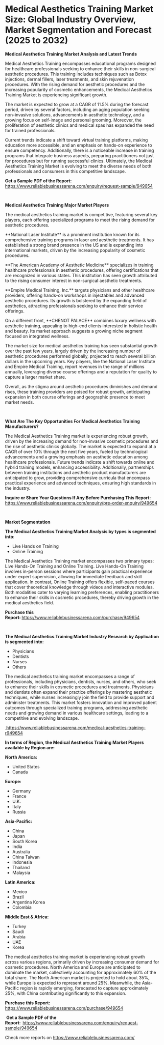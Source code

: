 <p><h1>Medical Aesthetics Training Market Size: Global Industry Overview, Market Segmentation and Forecast (2025 to 2032)</h1></p><p><strong>Medical Aesthetics Training Market Analysis and Latest Trends</strong></p>
<p><p>Medical Aesthetics Training encompasses educational programs designed for healthcare professionals seeking to enhance their skills in non-surgical aesthetic procedures. This training includes techniques such as Botox injections, dermal fillers, laser treatments, and skin rejuvenation procedures. With the rising demand for aesthetic procedures and the increasing popularity of cosmetic enhancements, the Medical Aesthetics Training Market is experiencing significant growth.</p><p>The market is expected to grow at a CAGR of 11.5% during the forecast period, driven by several factors, including an aging population seeking non-invasive solutions, advancements in aesthetic technology, and a growing focus on self-image and personal grooming. Moreover, the proliferation of aesthetic clinics and medical spas has expanded the need for trained professionals. </p><p>Current trends indicate a shift toward virtual training platforms, making education more accessible, and an emphasis on hands-on experience to ensure competency. Additionally, there is a noticeable increase in training programs that integrate business aspects, preparing practitioners not just for procedures but for running successful clinics. Ultimately, the Medical Aesthetics Training Market is evolving to meet the diverse needs of both professionals and consumers in this competitive landscape.</p></p>
<p><strong>Get a Sample PDF of the Report:&nbsp;</strong> <a href="https://www.reliablebusinessarena.com/enquiry/request-sample/949654?utm_campaign=3272&utm_medium=2&utm_source=Github&utm_content=ia&utm_term=07032025&utm_id=medical-aesthetics-training">https://www.reliablebusinessarena.com/enquiry/request-sample/949654</a></p>
<p>&nbsp;</p>
<p><strong>Medical Aesthetics Training Major Market Players</strong></p>
<p><p>The medical aesthetics training market is competitive, featuring several key players, each offering specialized programs to meet the rising demand for aesthetic procedures. </p><p>**National Laser Institute** is a prominent institution known for its comprehensive training programs in laser and aesthetic treatments. It has established a strong brand presence in the US and is expanding into international markets, driven by the increasing popularity of cosmetic procedures. </p><p>**The American Academy of Aesthetic Medicine** specializes in training healthcare professionals in aesthetic procedures, offering certifications that are recognized in various states. This institution has seen growth attributed to the rising consumer interest in non-surgical aesthetic treatments.</p><p>**Empire Medical Training, Inc.** targets physicians and other healthcare providers, offering hands-on workshops in injectables and advanced aesthetic procedures. Its growth is bolstered by the expanding field of aesthetics, attracting professionals seeking to enhance their service offerings.</p><p>On a different front, **CHENOT PALACE** combines luxury wellness with aesthetic training, appealing to high-end clients interested in holistic health and beauty. Its market approach suggests a growing niche segment focused on integrated wellness.</p><p>The market size for medical aesthetics training has seen substantial growth over the past few years, largely driven by the increasing number of aesthetic procedures performed globally, projected to reach several billion dollars in the upcoming years. Key players, like the National Laser Institute and Empire Medical Training, report revenues in the range of millions annually, leveraging diverse course offerings and a reputation for quality to capture a larger market share.</p><p>Overall, as the stigma around aesthetic procedures diminishes and demand rises, these training providers are poised for robust growth, anticipating expansion in both course offerings and geographic presence to meet market needs.</p></p>
<p>&nbsp;</p>
<p><strong>What Are The Key Opportunities For Medical Aesthetics Training Manufacturers?</strong></p>
<p><p>The Medical Aesthetics Training market is experiencing robust growth, driven by the increasing demand for non-invasive cosmetic procedures and the rise of aesthetic clinics globally. The market is expected to expand at a CAGR of over 10% through the next five years, fueled by technological advancements and a growing emphasis on aesthetic education among healthcare professionals. Future trends indicate a shift towards online and hybrid training models, enhancing accessibility. Additionally, partnerships between training institutions and aesthetic product manufacturers are anticipated to grow, providing comprehensive curricula that encompass practical experience and advanced techniques, ensuring high standards in the industry.</p></p>
<p><strong>Inquire or Share Your Questions If Any Before Purchasing This Report:</strong> <a href="https://www.reliablebusinessarena.com/enquiry/pre-order-enquiry/949654?utm_campaign=3272&utm_medium=2&utm_source=Github&utm_content=ia&utm_term=07032025&utm_id=medical-aesthetics-training">https://www.reliablebusinessarena.com/enquiry/pre-order-enquiry/949654</a></p>
<p>&nbsp;</p>
<p><strong>Market Segmentation</strong></p>
<p><strong>The Medical Aesthetics Training Market Analysis by types is segmented into:</strong></p>
<p><ul><li>Live Hands on Training</li><li>Online Training</li></ul></p>
<p><p>The Medical Aesthetics Training market encompasses two primary types: Live Hands-On Training and Online Training. Live Hands-On Training involves in-person sessions where participants gain practical experience under expert supervision, allowing for immediate feedback and skill application. In contrast, Online Training offers flexible, self-paced courses that cover theoretical knowledge through videos and interactive modules. Both modalities cater to varying learning preferences, enabling practitioners to enhance their skills in cosmetic procedures, thereby driving growth in the medical aesthetics field.</p></p>
<p><strong>Purchase this Report:&nbsp;</strong><a href="https://www.reliablebusinessarena.com/purchase/949654?utm_campaign=3272&utm_medium=2&utm_source=Github&utm_content=ia&utm_term=07032025&utm_id=medical-aesthetics-training">https://www.reliablebusinessarena.com/purchase/949654</a></p>
<p>&nbsp;</p>
<p><strong>The Medical Aesthetics Training Market Industry Research by Application is segmented into:</strong></p>
<p><ul><li>Physicians</li><li>Dentists</li><li>Nurses</li><li>Others</li></ul></p>
<p><p>The medical aesthetics training market encompasses a range of professionals, including physicians, dentists, nurses, and others, who seek to enhance their skills in cosmetic procedures and treatments. Physicians and dentists often expand their practice offerings by mastering aesthetic techniques, while nurses increasingly join the field to provide support and administer treatments. This market fosters innovation and improved patient outcomes through specialized training programs, addressing aesthetic needs and growing demand in various healthcare settings, leading to a competitive and evolving landscape.</p></p>
<p><a href="https://www.reliablebusinessarena.com/medical-aesthetics-training-r949654?utm_campaign=3272&utm_medium=2&utm_source=Github&utm_content=ia&utm_term=07032025&utm_id=medical-aesthetics-training">&nbsp;https://www.reliablebusinessarena.com/medical-aesthetics-training-r949654</a></p>
<p><strong>In terms of Region, the Medical Aesthetics Training Market Players available by Region are:</strong></p>
<p>
    <p> <strong> North America: </strong>
        <ul>
            <li>United States</li>
            <li>Canada</li>
        </ul>
        </p> 
    <p> <strong> Europe: </strong>
        <ul>
            <li>Germany</li>
            <li>France</li>
            <li>U.K.</li>
            <li>Italy</li>
            <li>Russia</li>
        </ul>
        </p> 
    <p> <strong> Asia-Pacific: </strong>
        <ul>
            <li>China</li>
            <li>Japan</li>
            <li>South Korea</li>
            <li>India</li>
            <li>Australia</li>
            <li>China Taiwan</li>
            <li>Indonesia</li>
            <li>Thailand</li>
            <li>Malaysia</li>
        </ul>
        </p> 
    <p> <strong> Latin America: </strong>
        <ul>
            <li>Mexico</li>
            <li>Brazil</li>
            <li>Argentina Korea</li>
            <li>Colombia</li>
        </ul>
        </p> 
    <p> <strong> Middle East & Africa: </strong>
        <ul>
            <li>Turkey</li>
            <li>Saudi</li>
            <li>Arabia</li>
            <li>UAE</li>
            <li>Korea</li>
        </ul>
    </p>
    </p>
<p><p>The medical aesthetics training market is experiencing robust growth across various regions, primarily driven by increasing consumer demand for cosmetic procedures. North America and Europe are anticipated to dominate the market, collectively accounting for approximately 60% of the total share. The North American market is projected to hold about 35%, while Europe is expected to represent around 25%. Meanwhile, the Asia-Pacific region is rapidly emerging, forecasted to capture approximately 25%, with China contributing significantly to this expansion.</p></p>
<p><strong>Purchase this Report: </strong><a href="https://www.reliablebusinessarena.com/purchase/949654?utm_campaign=3272&utm_medium=2&utm_source=Github&utm_content=ia&utm_term=07032025&utm_id=medical-aesthetics-training">https://www.reliablebusinessarena.com/purchase/949654</a></p>
<p>&nbsp;<strong>Get a Sample PDF of the Report:&nbsp;&nbsp;</strong><a href="https://www.reliablebusinessarena.com/enquiry/request-sample/949654?utm_campaign=3272&utm_medium=2&utm_source=Github&utm_content=ia&utm_term=07032025&utm_id=medical-aesthetics-training">https://www.reliablebusinessarena.com/enquiry/request-sample/949654</a></p>
<p><strong></strong></p>
<p>Check more reports on <a href="https://www.reliablebusinessarena.com/?utm_campaign=3272&utm_medium=2&utm_source=Github&utm_content=ia&utm_term=07032025&utm_id=medical-aesthetics-training">https://www.reliablebusinessarena.com/</a></p>